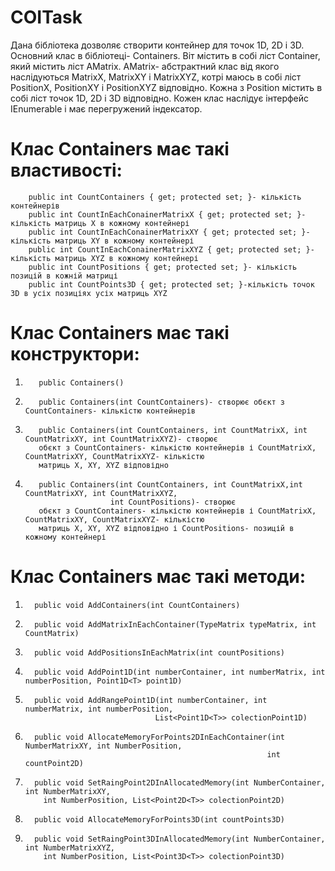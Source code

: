 # COITask
Дана бібліотека дозволяє створити контейнер для точок 1D, 2D i 3D.
Основний клас в бібліотеці- Containers. Віт містить в собі ліст Container, який містить ліст AMatrix.
AMatrix- абстрактний клас від якого наслідуються MatrixX, MatrixXY i MatrixXYZ,
котрі маюсь в собі ліст PositionX, PositionXY i PositionXYZ відповідно.
Кожна з Position містить в собі ліст точок 1D, 2D i 3D відповідно.
Кожен клас наслідує інтерфейс IEnumerable і має перегружений індексатор.
# Клас Containers має такі властивості:
        public int CountContainers { get; protected set; }- кількість контейнерів
        public int CountInEachConainerMatrixX { get; protected set; }- кількість матриць Х в кожному контейнері
        public int CountInEachConainerMatrixXY { get; protected set; }- кількість матриць ХY в кожному контейнері
        public int CountInEachConainerMatrixXYZ { get; protected set; }- кількість матриць ХYZ в кожному контейнері
        public int CountPositions { get; protected set; }- кількість позицій в кожній матриці
        public int CountPoints3D { get; protected set; }-кількість точок 3D в усіх позиціях усіх матриць ХYZ
# Клас Containers має такі конструктори:
1.        public Containers()
2.        public Containers(int CountContainers)- створює обєкт з CountContainers- кількістю контейнерів
3.        public Containers(int CountContainers, int CountMatrixX, int CountMatrixXY, int CountMatrixXYZ)- створює
          обєкт з CountContainers- кількістю контейнерів і CountMatrixX, CountMatrixXY, CountMatrixXYZ- кількістю
          матриць Х, ХY, ХYZ відповідно
4.        public Containers(int CountContainers, int CountMatrixX,int CountMatrixXY, int CountMatrixXYZ,
                          int CountPositions)- створює
          обєкт з CountContainers- кількістю контейнерів і CountMatrixX, CountMatrixXY, CountMatrixXYZ- кількістю
          матриць Х, ХY, ХYZ відповідно і CountPositions- позицій в кожному контейнері
 # Клас Containers має такі методи:  
 1.       public void AddContainers(int CountContainers)
 2.       public void AddMatrixInEachContainer(TypeMatrix typeMatrix, int CountMatrix)
 3.       public void AddPositionsInEachMatrix(int countPositions)
 4.       public void AddPoint1D(int numberContainer, int numberMatrix, int numberPosition, Point1D<T> point1D)
 5.       public void AddRangePoint1D(int numberContainer, int numberMatrix, int numberPosition,
                                     List<Point1D<T>> colectionPoint1D)
 6.       public void AllocateMemoryForPoints2DInEachContainer(int NumberMatrixXY, int NumberPosition,
                                                              int countPoint2D)
 7.       public void SetRaingPoint2DInAllocatedMemory(int NumberContainer, int NumberMatrixXY,
            int NumberPosition, List<Point2D<T>> colectionPoint2D)
 8.       public void AllocateMemoryForPoints3D(int countPoints3D)
 9.       public void SetRaingPoint3DInAllocatedMemory(int NumberContainer, int NumberMatrixXYZ,
            int NumberPosition, List<Point3D<T>> colectionPoint3D)
        
